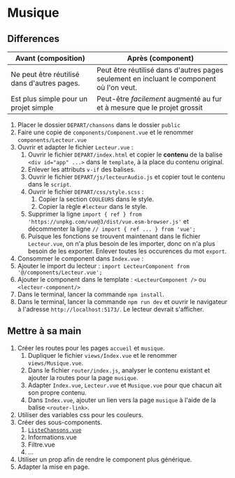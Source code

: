 # Musique

## Differences
| Avant (composition)                         | Après (component)                                                                        |
| ------------------------------------------- | ---------------------------------------------------------------------------------------- |
| Ne peut être réutilisé dans d'autres pages. | Peut être réutilisé dans d'autres pages seulement en incluant le component où l'on veut. |
| Est plus simple pour un projet simple       | Peut-être _facilement_ augmenté au fur et à mesure que le projet grossit                 |


1. Placer le dossier `DEPART/chansons` dans le dossier `public`
2. Faire une copie de `components/Component.vue` et le renommer `components/Lecteur.vue`
3. Ouvrir et adapter le fichier `Lecteur.vue` :
   1. Ouvrir le fichier `DEPART/index.html` et copier le __contenu__ de la balise `<div id="app" ...>` dans le `template`, à la place du contenu original.
   2. Enlever les attributs `v-if` des balises.
   3. Ouvrir le fichier `DEPART/js/lecteurAudio.js` et copier tout le contenu dans le `script`.
   4. Ouvrir le fichier `DEPART/css/style.scss` :
      1. Copier la section `COULEURS` dans le style.
      2. Copier la règle `#lecteur` dans le style.
   5. Supprimer la ligne `import { ref } from 'https://unpkg.com/vue@3/dist/vue.esm-browser.js'` et décommenter la ligne `// import { ref ... } from 'vue';`
   6. Puisque les fonctions se trouvent maintenant dans le fichier `Lecteur.vue`, on n'a plus besoin de les importer, donc on n'a plus besoin de les exporter. Enlever toutes les occurences du mot `export`.
4.  Consommer le component dans `Index.vue` :
   1.  Ajouter le import du lecteur : `import LecteurComponent from '@/components/Lecteur.vue';`
   2.  Ajouter le component dans le template : `<LecteurComponent />` ou `<lecteur-component/>`
5.  Dans le terminal, lancer la commande `npm install`.
6.  Dans le terminal, lancer la commande `npm run dev` et ouvrir le navigateur à l'adresse `http://localhost:5173/`. Le lecteur devrait s'afficher.

## Mettre à sa main
1. Créer les routes pour les pages `accueil` et `musique`.
   1. Dupliquer le fichier `views/Index.vue` et le renommer `views/Musique.vue`.
   2. Dans le fichier `router/index.js`, analyser le contenu existant et ajouter la routes pour la page `musique`.
   3. Adapter `Index.vue`, `Lecteur.vue` et `Musique.vue` pour que chacun ait son propre contenu.
   4. Dans `Index.vue`, ajouter un lien vers la page `musique` à l'aide de la balise `<router-link>`.
2. Utiliser des variables css pour les couleurs.
3. Créer des sous-components.
   1. [`ListeChansons.vue`](./ListeChansons.md)
   2. Informations.vue
   3. Filtre.vue
   4. ...
4. Utiliser un prop afin de rendre le component plus générique.
5. Adapter la mise en page.